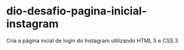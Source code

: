 # dio-desafio-pagina-inicial-instagram
Cria a página incial de login do Instagram utilizando HTML 5 e CSS 3
